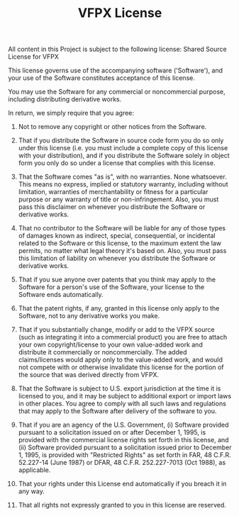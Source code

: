 ﻿---
layout: page
title: "VFPX License"
permalink: /license/
---

All content in this Project is subject to the following license:
Shared Source License for VFPX

This license governs use of the accompanying software ('Software'), and your
use of the Software constitutes acceptance of this license.

You may use the Software for any commercial or noncommercial purpose,
including distributing derivative works.

In return, we simply require that you agree:

1. Not to remove any copyright or other notices from the Software.

2. That if you distribute the Software in source code form you do so only under this license (i.e. you must include a complete copy of this license with your distribution), and if you distribute the Software solely in object form you only do so under a license that complies with this license.

3. That the Software comes "as is", with no warranties. None whatsoever. This means no express, implied or statutory warranty, including without limitation, warranties of merchantability or fitness for a particular purpose or any warranty of title or non-infringement. Also, you must pass this disclaimer on whenever you distribute the Software or derivative works.

4. That no contributor to the Software will be liable for any of those types of damages known as indirect, special, consequential, or incidental related to the Software or this license, to the maximum extent the law permits, no matter what legal theory it's based on. Also, you must pass this limitation of liability on whenever you distribute the Software or derivative works.

5. That if you sue anyone over patents that you think may apply to the Software for a person's use of the Software, your license to the Software ends automatically.

6. That the patent rights, if any, granted in this license only apply to the Software, not to any derivative works you make.

7. That if you substantially change, modify or add to the VFPX source (such as integrating it into a commercial product) you are free to attach your own copyright/license to your own value-added work and distribute it commercially or noncommercially. The added claims/licenses would apply only to the value-added work, and would not compete with or otherwise invalidate this license for the portion of the source that was derived directly from VFPX.

8. That the Software is subject to U.S. export jurisdiction at the time it is licensed to you, and it may be subject to additional export or import laws in other places. You agree to comply with all such laws and regulations that may apply to the Software after delivery of the software to you.

9. That if you are an agency of the U.S. Government, (i) Software provided pursuant to a solicitation issued on or after December 1, 1995, is provided with the commercial license rights set forth in this license, and (ii) Software provided pursuant to a solicitation issued prior to December 1, 1995, is provided with "Restricted Rights" as set forth in FAR, 48 C.F.R. 52.227-14 (June 1987) or DFAR, 48 C.F.R. 252.227-7013 (Oct 1988), as applicable.

10. That your rights under this License end automatically if you breach it in any way.

11. That all rights not expressly granted to you in this license are reserved.